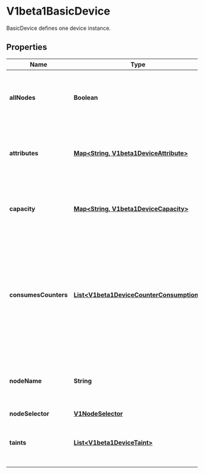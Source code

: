 

# V1beta1BasicDevice

BasicDevice defines one device instance.

## Properties

| Name | Type | Description | Notes |
|------------ | ------------- | ------------- | -------------|
|**allNodes** | **Boolean** | AllNodes indicates that all nodes have access to the device.  Must only be set if Spec.PerDeviceNodeSelection is set to true. At most one of NodeName, NodeSelector and AllNodes can be set. |  [optional] |
|**attributes** | [**Map&lt;String, V1beta1DeviceAttribute&gt;**](V1beta1DeviceAttribute.md) | Attributes defines the set of attributes for this device. The name of each attribute must be unique in that set.  The maximum number of attributes and capacities combined is 32. |  [optional] |
|**capacity** | [**Map&lt;String, V1beta1DeviceCapacity&gt;**](V1beta1DeviceCapacity.md) | Capacity defines the set of capacities for this device. The name of each capacity must be unique in that set.  The maximum number of attributes and capacities combined is 32. |  [optional] |
|**consumesCounters** | [**List&lt;V1beta1DeviceCounterConsumption&gt;**](V1beta1DeviceCounterConsumption.md) | ConsumesCounters defines a list of references to sharedCounters and the set of counters that the device will consume from those counter sets.  There can only be a single entry per counterSet.  The total number of device counter consumption entries must be &lt;&#x3D; 32. In addition, the total number in the entire ResourceSlice must be &lt;&#x3D; 1024 (for example, 64 devices with 16 counters each). |  [optional] |
|**nodeName** | **String** | NodeName identifies the node where the device is available.  Must only be set if Spec.PerDeviceNodeSelection is set to true. At most one of NodeName, NodeSelector and AllNodes can be set. |  [optional] |
|**nodeSelector** | [**V1NodeSelector**](V1NodeSelector.md) |  |  [optional] |
|**taints** | [**List&lt;V1beta1DeviceTaint&gt;**](V1beta1DeviceTaint.md) | If specified, these are the driver-defined taints.  The maximum number of taints is 4.  This is an alpha field and requires enabling the DRADeviceTaints feature gate. |  [optional] |



